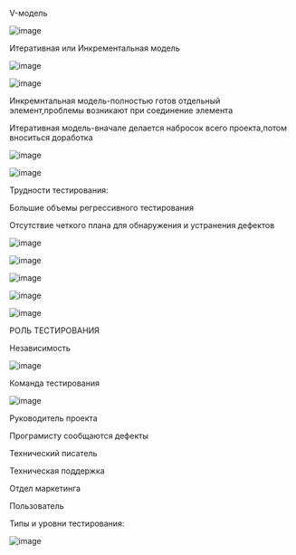  V-модель

![image](https://user-images.githubusercontent.com/97913101/216894054-e0df0cbb-d017-4c01-a3f8-003c318a2c7c.png)

Итеративная или Инкрементальная модель

![image](https://user-images.githubusercontent.com/97913101/216894108-5d631315-348c-485b-aa47-2e1782e8c728.png)

![image](https://user-images.githubusercontent.com/97913101/216894151-52c6124d-4ffb-4761-8852-ea2c8d336f17.png)

Инкремнтальная модель-полностью готов отдельный элемент,проблемы возникают при соединение элемента

Итеративная модель-вначале делается набросок всего проекта,потом вноситься доработка

![image](https://user-images.githubusercontent.com/97913101/216894194-c7410597-71fb-4cad-bc31-80945bdb8782.png)

![image](https://user-images.githubusercontent.com/97913101/216894243-5ea31176-481e-4edb-919b-17b02ed83fb5.png)

Трудности тестирования:

Большие объемы регрессивного тестирования

Отсутствие четкого плана для обнаружения и устранения дефектов

![image](https://user-images.githubusercontent.com/97913101/216894531-78ddb6eb-01b7-40b4-9bde-f4fa0d690aec.png)

![image](https://user-images.githubusercontent.com/97913101/216894588-9b66170b-3ac3-4740-becb-2ba39b51422e.png)

![image](https://user-images.githubusercontent.com/97913101/216894634-a57674af-bc33-4f4c-87cd-70bf5a30acab.png)

![image](https://user-images.githubusercontent.com/97913101/216894690-f16c604a-20b3-4064-83cc-af9805a47f6e.png)

![image](https://user-images.githubusercontent.com/97913101/216894744-deca8ad0-6030-47f4-b311-fae7324ed57f.png)

РОЛЬ ТЕСТИРОВАНИЯ

Независимость

![image](https://user-images.githubusercontent.com/97913101/216894799-0ab02aed-21a3-4981-9716-2e3d583d4753.png)

Команда тестирования

![image](https://user-images.githubusercontent.com/97913101/216894844-ce766b59-614b-452b-97f7-50c20cc4f40f.png)

Руководитель проекта

Програмисту сообщаются дефекты

Технический писатель

Техническая поддержка

Отдел маркетинга

Пользователь

Типы и уровни тестирования:

![image](https://user-images.githubusercontent.com/97913101/216894906-8d068585-d7ee-4cf0-a502-c39d3eec0c1a.png)



 
